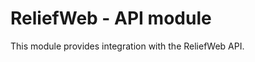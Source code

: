 ReliefWeb - API module
======================

This module provides integration with the ReliefWeb API.
